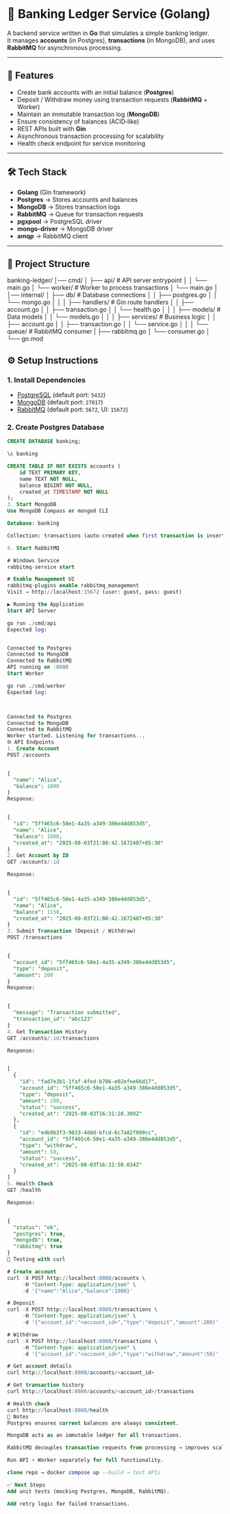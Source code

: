 # 🏦 Banking Ledger Service (Golang)

A backend service written in **Go** that simulates a simple banking ledger.  
It manages **accounts** (in Postgres), **transactions** (in MongoDB), and uses **RabbitMQ** for asynchronous processing.

---

## 🚀 Features

- Create bank accounts with an initial balance (**Postgres**)
- Deposit / Withdraw money using transaction requests (**RabbitMQ** + Worker)
- Maintain an immutable transaction log (**MongoDB**)
- Ensure consistency of balances (ACID‑like)
- REST APIs built with **Gin**
- Asynchronous transaction processing for scalability
- Health check endpoint for service monitoring

---

## 🛠️ Tech Stack

- **Golang** (Gin framework)
- **Postgres** → Stores accounts and balances
- **MongoDB** → Stores transaction logs
- **RabbitMQ** → Queue for transaction requests
- **pgxpool** → PostgreSQL driver
- **mongo-driver** → MongoDB driver
- **amqp** → RabbitMQ client

---

## 📂 Project Structure

banking-ledger/
│── cmd/
│ ├── api/ # API server entrypoint
│ │ └── main.go
│ └── worker/ # Worker to process transactions
│ └── main.go
│
│── internal/
│ ├── db/ # Database connections
│ │ ├── postgres.go
│ │ └── mongo.go
│ │
│ ├── handlers/ # Gin route handlers
│ │ ├── account.go
│ │ ├── transaction.go
│ │ └── health.go
│ │
│ ├── models/ # Data models
│ │ └── models.go
│ │
│ ├── services/ # Business logic
│ │ ├── account.go
│ │ ├── transaction.go
│ │ └── service.go
│ │
│ └── queue/ # RabbitMQ consumer
|   ├── rabbitmq.go
│   └── consumer.go
│
└── go.mod


## ⚙️ Setup Instructions

### 1. Install Dependencies
- [PostgreSQL](https://www.postgresql.org/download/) (default port: `5432`)
- [MongoDB](https://www.mongodb.com/try/download/community) (default port: `27017`)
- [RabbitMQ](https://www.rabbitmq.com/download.html) (default port: `5672`, UI: `15672`)

### 2. Create Postgres Database
```sql
CREATE DATABASE banking;

\c banking

CREATE TABLE IF NOT EXISTS accounts (
    id TEXT PRIMARY KEY,
    name TEXT NOT NULL,
    balance BIGINT NOT NULL,
    created_at TIMESTAMP NOT NULL
);
3. Start MongoDB
Use MongoDB Compass or mongod CLI

Database: banking

Collection: transactions (auto-created when first transaction is inserted)

4. Start RabbitMQ

# Windows Service
rabbitmq-service start

# Enable Management UI
rabbitmq-plugins enable rabbitmq_management
Visit → http://localhost:15672 (user: guest, pass: guest)

▶️ Running the Application
Start API Server

go run ./cmd/api
Expected log:


Connected to Postgres
Connected to MongoDB
Connected to RabbitMQ
API running on :8080
Start Worker

go run ./cmd/worker
Expected log:



Connected to Postgres
Connected to MongoDB
Connected to RabbitMQ
Worker started. Listening for transactions...
🌐 API Endpoints
1. Create Account
POST /accounts


{
  "name": "Alice",
  "balance": 1000
}
Response:


{
  "id": "5ff465c6-50e1-4a35-a349-386e4dd853d5",
  "name": "Alice",
  "balance": 1000,
  "created_at": "2025-08-03T21:08:42.1672407+05:30"
}
2. Get Account by ID
GET /accounts/:id

Response:


{
  "id": "5ff465c6-50e1-4a35-a349-386e4dd853d5",
  "name": "Alice",
  "balance": 1150,
  "created_at": "2025-08-03T21:08:42.1672407+05:30"
}
3. Submit Transaction (Deposit / Withdraw)
POST /transactions


{
  "account_id": "5ff465c6-50e1-4a35-a349-386e4dd853d5",
  "type": "deposit",
  "amount": 200
}
Response:


{
  "message": "Transaction submitted",
  "transaction_id": "abc123"
}
4. Get Transaction History
GET /accounts/:id/transactions

Response:


[
  {
    "id": "fad7e3b1-1faf-4fed-b706-e02efee66d17",
    "account_id": "5ff465c6-50e1-4a35-a349-386e4dd853d5",
    "type": "deposit",
    "amount": 200,
    "status": "success",
    "created_at": "2025-08-03T16:31:28.309Z"
  },
  {
    "id": "e4b9b3f3-9833-4ddd-bfcd-6c7a82f099cc",
    "account_id": "5ff465c6-50e1-4a35-a349-386e4dd853d5",
    "type": "withdraw",
    "amount": 50,
    "status": "success",
    "created_at": "2025-08-03T16:31:50.034Z"
  }
]
5. Health Check
GET /health

Response:


{
  "status": "ok",
  "postgres": true,
  "mongodb": true,
  "rabbitmq": true
}
🧪 Testing with curl

# Create account
curl -X POST http://localhost:8080/accounts \
     -H "Content-Type: application/json" \
     -d '{"name":"Alice","balance":1000}'

# Deposit
curl -X POST http://localhost:8080/transactions \
     -H "Content-Type: application/json" \
     -d '{"account_id":"<account_id>","type":"deposit","amount":200}'

# Withdraw
curl -X POST http://localhost:8080/transactions \
     -H "Content-Type: application/json" \
     -d '{"account_id":"<account_id>","type":"withdraw","amount":50}'

# Get account details
curl http://localhost:8080/accounts/<account_id>

# Get transaction history
curl http://localhost:8080/accounts/<account_id>/transactions

# Health check
curl http://localhost:8080/health
📖 Notes
Postgres ensures current balances are always consistent.

MongoDB acts as an immutable ledger for all transactions.

RabbitMQ decouples transaction requests from processing → improves scalability.

Run API + Worker separately for full functionality.

clone repo → docker compose up --build → test APIs

✅ Next Steps
Add unit tests (mocking Postgres, MongoDB, RabbitMQ).

Add retry logic for failed transactions.
